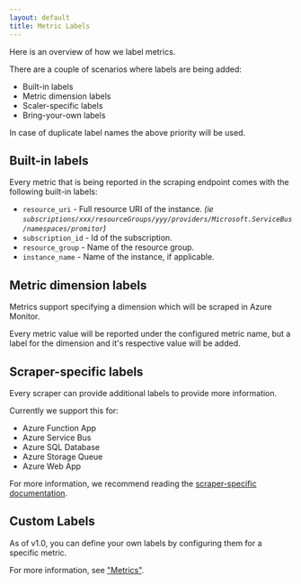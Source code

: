 ```yaml
---
layout: default
title: Metric Labels
---
```


Here is an overview of how we label metrics.

There are a couple of scenarios where labels are being added:

- Built-in labels
- Metric dimension labels
- Scaler-specific labels
- Bring-your-own labels

In case of duplicate label names the above priority will be used.

## Built-in labels

Every metric that is being reported in the scraping endpoint comes with the following
built-in labels:

- `resource_uri` - Full resource URI of the instance. *(ie `subscriptions/xxx/resourceGroups/yyy/providers/Microsoft.ServiceBus/namespaces/promitor`)*
- `subscription_id` - Id of the subscription.
- `resource_group` - Name of the resource group.
- `instance_name` - Name of the instance, if applicable.

## Metric dimension labels

Metrics support specifying a dimension which will be scraped in Azure Monitor.

Every metric value will be reported under the configured metric name, but a
label for the dimension and it's respective value will be added.

## Scraper-specific labels

Every scraper can provide additional labels to provide more information.

Currently we support this for:

- Azure Function App
- Azure Service Bus
- Azure SQL Database
- Azure Storage Queue
- Azure Web App

For more information, we recommend reading the [scraper-specific documentation](./../configuration/v1.x/metrics/#supported-azure-services).

## Custom Labels

As of v1.0, you can define your own labels by configuring them for a specific metric.

For more information, see ["Metrics"](./../configuration/v1.x/metrics/#metrics).
